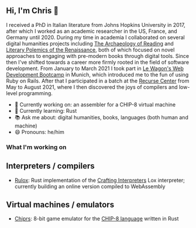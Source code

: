 ## Hi, I'm Chris 👋

I received a PhD in Italian literature from Johns Hopkins University in 2017, after which I worked as an academic researcher in the US, France, and Germany until 2020. During my time in academia I collaborated on several digital humanities projects including [The Archaeology of Reading](bookwheel.org/) and [Literary Polemics of the Renaissance](https://obvil.sorbonne-universite.fr/projets/gongora-et-les-querelles-litteraires-de-la-renaissance), both of which focused on novel approaches to engaging with pre-modern books through digital tools. Since then I've shifted towards a career more firmly rooted in the field of software development. From January to March 2021 I took part in [Le Wagon's Web Development Bootcamp](https://www.lewagon.com/munich) in Munich, which introduced me to the fun of using Ruby on Rails. After that I participated in a batch at the [Recurse Center](https://www.recurse.com/) from May to August 2021, where I then discovered the joys of compilers and low-level programming.

- :robot: Currently working on: an assembler for a CHIP-8 virtual machine
- 🌱 Currently learning: Rust
- :books: Ask me about: digital humanities, books, languages (both human and machine)
- 😄 Pronouns: he/him
<!-- - ⚡ Fun fact:  -->

### What I'm working on

## Interpreters / compilers
* [Rulox](https://github.com/ChrisRG/rulox): Rust implementation of the [Crafting Interpreters](https://craftinginterpreters.com/) Lox interpreter; currently building an online version compiled to WebAssembly

## Virtual machines / emulators
* [Chiprs](https://github.com/ChrisRG/chiprs): 8-bit game emulator for the [CHIP-8 language](https://en.wikipedia.org/wiki/CHIP-8) written in Rust
